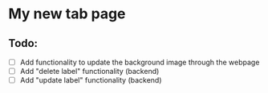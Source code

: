 # My new tab page

## Todo:
- [ ] Add functionality to update the background image through the webpage
- [ ] Add "delete label" functionality (backend)
- [ ] Add "update label" functionality (backend)